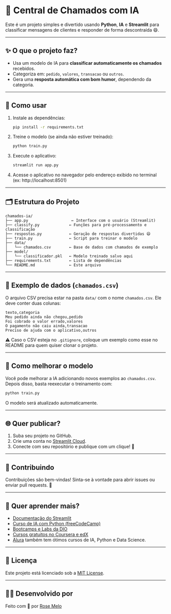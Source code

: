# 🤖 Central de Chamados com IA

Este é um projeto simples e divertido usando **Python**, **IA** e **Streamlit** para classificar mensagens de clientes e responder de forma descontraída 😄.

---

## ✨ O que o projeto faz?

- Usa um modelo de IA para **classificar automaticamente os chamados** recebidos.
- Categoriza em: `pedido`, `valores`, `transacao` ou `outros`.
- Gera uma **resposta automática com bom humor**, dependendo da categoria.

---

## 🚀 Como usar

1. Instale as dependências:

    ```bash
    pip install -r requirements.txt
    ```

2. Treine o modelo (se ainda não estiver treinado):

    ```bash
    python train.py
    ```

3. Execute o aplicativo:

    ```bash
    streamlit run app.py
    ```

4. Acesse o aplicativo no navegador pelo endereço exibido no terminal (ex: http://localhost:8501)

---

## 🗂 Estrutura do Projeto

```
chamados-ia/
├── app.py                   ← Interface com o usuário (Streamlit)
├── classify.py             ← Funções para pré-processamento e classificação
├── respostas.py            ← Geração de respostas divertidas 😄
├── train.py                ← Script para treinar o modelo
├── data/
│   └── chamados.csv        ← Base de dados com chamados de exemplo
├── model/
│   └── classificador.pkl   ← Modelo treinado salvo aqui
├── requirements.txt        ← Lista de dependências
└── README.md               ← Este arquivo
```

---

## 📁 Exemplo de dados (`chamados.csv`)

O arquivo CSV precisa estar na pasta `data/` com o nome `chamados.csv`. Ele deve conter duas colunas:

```csv
texto,categoria
Meu pedido ainda não chegou,pedido
Foi cobrado o valor errado,valores
O pagamento não caiu ainda,transacao
Preciso de ajuda com o aplicativo,outros
```

⚠️ Caso o CSV esteja no `.gitignore`, coloque um exemplo como esse no README para quem quiser clonar o projeto.

---

## 🔁 Como melhorar o modelo

Você pode melhorar a IA adicionando novos exemplos ao `chamados.csv`. Depois disso, basta reexecutar o treinamento com:

```bash
python train.py
```

O modelo será atualizado automaticamente.

---

## 🌐 Quer publicar?

1. Suba seu projeto no GitHub.
2. Crie uma conta no [Streamlit Cloud](https://streamlit.io/cloud).
3. Conecte com seu repositório e publique com um clique! 🔗

---

## 🤝 Contribuindo

Contribuições são bem-vindas! Sinta-se à vontade para abrir issues ou enviar pull requests. 🙌

---

## 🧠 Quer aprender mais?

- [Documentação do Streamlit](https://docs.streamlit.io/)
- [Curso de IA com Python (freeCodeCamp)](https://www.youtube.com/watch?v=aircAruvnKk)
- [Bootcamps e Labs da DIO](https://www.dio.me)
- [Cursos gratuitos no Coursera e edX](https://www.coursera.org/)
- [Alura](https://www.alura.com.br) também tem ótimos cursos de IA, Python e Data Science.

---

## 🪪 Licença

Este projeto está licenciado sob a [MIT License](LICENSE).

---

## 👩‍💻 Desenvolvido por

Feito com 💜 por [Rose Melo](https://github.com/rosemelo)  